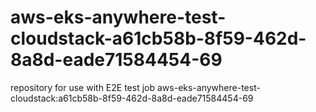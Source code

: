 # aws-eks-anywhere-test-cloudstack-a61cb58b-8f59-462d-8a8d-eade71584454-69
repository for use with E2E test job aws-eks-anywhere-test-cloudstack:a61cb58b-8f59-462d-8a8d-eade71584454-69
